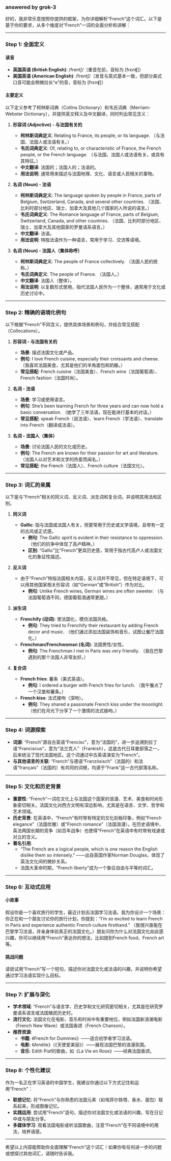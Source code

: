 ### answered by grok-3
好的，我非常乐意按照你提供的框架，为你详细解析“French”这个词汇。以下是基于你的要求，从多个维度对“French”一词的全面分析和讲解：

---

### Step 1: 全面定义
#### 读音
- **英国英语 (British English)**: /frentʃ/（重音在前，音标为 [frɛnʧ]）
- **美国英语 (American English)**: /frentʃ/（发音与英式基本一致，但部分美式口音可能会稍微拉长“e”的音，音标为 [frɛnʧ]）

#### 主要定义
以下定义参考了柯林斯词典（Collins Dictionary）和韦氏词典（Merriam-Webster Dictionary），并提供英文释义及中文翻译，同时列出常见含义：

1. **形容词 (Adjective) - 与法国有关的**
   - **柯林斯词典定义**: Relating to France, its people, or its language. （与法国、法国人或法语有关。）
   - **韦氏词典定义**: Of, relating to, or characteristic of France, the French people, or the French language. （与法国、法国人或法语有关，或具有其特征。）
   - **中文翻译**: 法国的；法国人的；法语的。
   - **用法说明**: 通常用来描述与法国地理、文化、语言或人民相关的事物。

2. **名词 (Noun) - 法语**
   - **柯林斯词典定义**: The language spoken by people in France, parts of Belgium, Switzerland, Canada, and several other countries. （法国、比利时部分地区、瑞士、加拿大及其他几个国家的人所说的语言。）
   - **韦氏词典定义**: The Romance language of France, parts of Belgium, Switzerland, Canada, and other countries. （法国、比利时部分地区、瑞士、加拿大及其他国家的罗曼语系语言。）
   - **中文翻译**: 法语。
   - **用法说明**: 特指法语作为一种语言，常用于学习、交流等语境。

3. **名词 (Noun) - 法国人（集体称呼）**
   - **柯林斯词典定义**: The people of France collectively. （法国人民的统称。）
   - **韦氏词典定义**: The people of France. （法国人。）
   - **中文翻译**: 法国人（整体）。
   - **用法说明**: 以复数形式使用，指代法国人民作为一个整体，通常用于文化或历史讨论中。

---

### Step 2: 精确的语境化例句
以下根据“French”不同含义，提供具体场景和例句，并结合常见搭配（Collocations）。

1. **形容词 - 与法国有关的**
   - **场景**: 描述法国文化或产品。
   - **例句**: I love French cuisine, especially their croissants and cheese. （我喜欢法国美食，尤其是他们的羊角面包和奶酪。）
   - **常见搭配**: French cuisine（法国美食）、French wine（法国葡萄酒）、French fashion（法国时尚）。

2. **名词 - 法语**
   - **场景**: 学习或使用语言。
   - **例句**: She’s been learning French for three years and can now hold a basic conversation. （她学了三年法语，现在能进行基本的对话。）
   - **常见搭配**: speak French（说法语）、learn French（学法语）、translate into French（翻译成法语）。

3. **名词 - 法国人（集体）**
   - **场景**: 讨论法国人民的文化或历史。
   - **例句**: The French are known for their passion for art and literature. （法国人以对艺术和文学的热爱而闻名。）
   - **常见搭配**: the French（法国人）、French culture（法国文化）。

---

### Step 3: 词汇的亲属
以下是与“French”相关的同义词、反义词、派生词和复合词，并说明其用法和区别。

1. **同义词**
   - **Gallic**: 指与法国或法国人有关，但更常用于历史或文学语境，且带有一定的古风或正式感。
     - **例句**: The Gallic spirit is evident in their resistance to oppression. （他们的抗争中体现了高卢精神。）
     - **区别**: “Gallic”比“French”更具历史感，常用于指古代高卢人或法国文化的象征性描述。

2. **反义词**
   - 由于“French”特指法国相关内容，反义词并不常见，但在特定语境下，可以用其他国家相关形容词（如“German”或“British”）作为对比。
     - **例句**: Unlike French wines, German wines are often sweeter. （与法国葡萄酒不同，德国葡萄酒通常更甜。）

3. **派生词**
   - **Frenchify (动词)**: 使法国化，模仿法国风格。
     - **例句**: They tried to Frenchify their restaurant by adding French decor and music. （他们通过添加法国装饰和音乐，试图让餐厅法国化。）
   - **Frenchman/Frenchwoman (名词)**: 法国男性/女性。
     - **例句**: The Frenchman I met in Paris was very friendly. （我在巴黎遇到的那个法国人非常友好。）

4. **复合词**
   - **French fries**: 薯条（美式英语）。
     - **例句**: I ordered a burger with French fries for lunch. （我午餐点了一个汉堡和薯条。）
   - **French kiss**: 法式接吻（深吻）。
     - **例句**: They shared a passionate French kiss under the moonlight. （他们在月光下分享了一个激情的法式接吻。）

---

### Step 4: 词源探索
- **词源**: “French”源自古英语“Frencisc”，意为“法国的”，进一步追溯到拉丁语“Franciscus”，意为“法兰克人”（Frankish），这是古代日耳曼部落之一，后来统治了现代法国地区。这个词通过中古英语演变为“French”。
- **与其他语言的关联**: “French”与德语“Französisch”（法国的）和法语“français”（法国的）有共同的词根，均源于“Frank”这一古代部落名称。

---

### Step 5: 文化和历史背景
- **重要性**: “French”一词在文化上与法国这个国家的浪漫、艺术、美食和时尚形象密切相关。法国文化对西方文明有深远影响，尤其是在语言、文学、哲学和艺术领域。
- **历史背景**: 在英语中，“French”有时带有特定的文化刻板印象，例如“French elegance”（法国优雅）或“French romance”（法国浪漫）。在历史语境中，英法两国长期的竞争（如百年战争）也使得“French”在英语中有时带有戏谑或对立的含义。
- **著名引用**: 
  - “The French are a logical people, which is one reason the English dislike them so intensely.” ——出自英国作家Norman Douglas，体现了英法文化间的微妙关系。
  - 法国大革命时期，“French liberty”成为一个象征自由与平等的词汇。

---

### Step 6: 互动式应用
#### 小故事
假设你是一个喜欢旅行的学生，最近计划去法国学习法语。我为你设计一个场景：
你正在和一个朋友讨论你的旅行计划，你提到：“I’m so excited to learn French in Paris and experience authentic French culture firsthand.” （我很兴奋能在巴黎学习法语，并亲身体验真正的法国文化。）朋友问你为什么对法国文化如此感兴趣，你可以继续用“French”表达你的想法，比如提到French food、French art等。

#### 挑战问题
请尝试用“French”写一个短句，描述你对法国文化或法语的兴趣，并说明你希望通过学习法语实现什么目标。

---

### Step 7: 扩展与深化
- **学术领域**: “French”与语言学、历史学和文化研究密切相关，尤其是在研究罗曼语系语言或法国殖民历史时。
- **流行文化**: 法国文化在电影、音乐和时尚中有重要地位，例如法国新浪潮电影（French New Wave）或法国香颂（French Chanson）。
- **推荐资源**:
  - **书籍**: 《French for Dummies》——适合初学者学习法语。
  - **电影**: 《Amélie》（《天使爱美丽》）——展现法国巴黎的浪漫氛围。
  - **音乐**: Edith Piaf的歌曲，如《La Vie en Rose》——经典法国香颂。

---

### Step 8: 个性化建议
作为一名正在学习英语的中国学生，我建议你通过以下方式记住和运用“French”：
- **联想记忆**: 将“French”与你熟悉的法国元素（如埃菲尔铁塔、香水、面包）联系起来，形成图像记忆。
- **实践运用**: 尝试用“French”造句，描述你对法国文化或法语的兴趣，写在日记中或与朋友分享。
- **多媒体学习**: 观看法国电影或听法国歌曲，注意“French”在不同语境中的用法，培养语感。

---

希望以上内容能帮助你全面理解“French”这个词汇！如果你有任何进一步的问题或想探讨其他词汇，请随时告诉我。